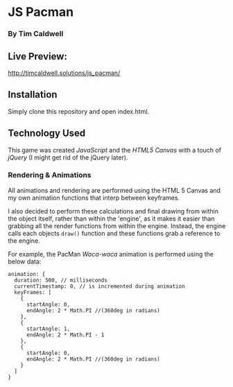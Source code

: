 # JS Pacman
### By Tim Caldwell
## Live Preview:
http://timcaldwell.solutions/js_pacman/

## Installation
Simply clone this repository and open index.html.

## Technology Used
This game was created *JavaScript* and the *HTML5 Canvas* with a touch of *jQuery* (I might get rid of the jQuery later).

### Rendering & Animations
All animations and rendering are performed using the HTML 5 Canvas and my own animation functions that interp between keyframes.

I also decided to perform these calculations and final drawing from within the object itself, rather than within the 'engine', as it makes it easier than grabbing all the render functions from within the engine. Instead, the engine calls each objects `draw()` function and these functions grab a reference to the engine.

For example, the PacMan *Waca-waca* animation is performed using the below data:
```
animation: {
  duration: 500, // milliseconds
  currentTimestamp: 0, // is incremented during animation
  keyFrames: [
    {
      startAngle: 0,
      endAngle: 2 * Math.PI //(360deg in radians)
    },
    {
      startAngle: 1,
      endAngle: 2 * Math.PI - 1
    },
    {
      startAngle: 0,
      endAngle: 2 * Math.PI //(360deg in radians)
    }
  ]
}
```
